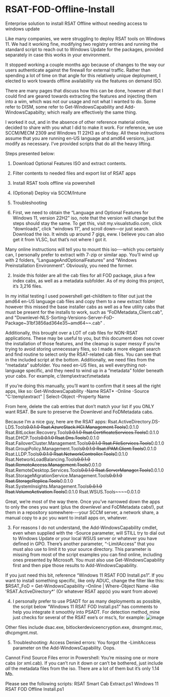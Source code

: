 # RSAT-FOD-Offline-Install
Enterprise solution to install RSAT Offline without needing access to windows update


Like many companies, we were struggling to deploy RSAT tools on Windows 11. We had it working fine, modifying two registry entries and running the standard script to reach out to Windows Update for the packages, provided separately in case this works in your environment.

It stopped working a couple months ago because of changes to the way our users authenticate against the firewall for external traffic. Rather than spending a lot of time on that angle for this relatively unique deployment, I elected to work towards offline availability via the features on demand ISO.

There are many pages that discuss how this can be done, however all that I could find are geared towards extracting the features and injecting them into a wim, which was not our usage and not what I wanted to do. Some refer to DISM, some refer to Get-WindowsCapability and Add-WindowsCapabilty; which really are effectively the same thing.

I worked it out, and in the absence of other reference material online, decided to share with you what I did to make it work. For reference, we use SCCM/MECM 2309 and Windows 11 22H3 as of today. All these instructions assume that you are running en-US language and amd64 versions, just modify as necessary.  I’ve provided scripts that do all the heavy lifting.

Steps presented below:
1.	Download Optional Features ISO and extract contents.
2.	Filter contents to needed files and export list of RSAT apps
3.	Install RSAT tools offline via powershell
4.	(Optional) Deploy via SCCM/Intune
5.	Troubleshooting


1. First, we need to obtain the “Language and Optional Features for Windows 11, version 22H2” iso, note that the version will change but the steps should stay the same. To get this, visit my.visualstudio.com, click “downloads”, click “windows 11”, and scroll down—or just search. Download the iso. It winds up around 7 gigs, eww. I believe you can also get it from VLSC, but that’s not where I got it.

Many online instructions will tell you to mount this iso---which you certainly can, I personally prefer to extract with 7-zip or similar app. You’ll wind up with 2 folders, “LanguageAndOptionalFeatures” and “Windows Preinstallation Environment”. Obviously, you need the former.


2. Inside this folder are all the cab files for all FOD package, plus a few index cabs, as well as a metadata subfolder. As of my doing this project, it’s 3,216 files.

In my initial testing I used powershell get-childitem to filter out just the amd64 en-US language cab files and copy them to a new extract folder however this missed the base installer cabs as well as a few utility cabs that must be present for the installs to work, such as “FoDMetadata_Client.cab", and  "Downlevel-NLS-Sorting-Versions-Server-FoD-Package~31bf3856ad364e35~amd64~~.cab" . 


Additionally, this brought over a LOT of cab files for NON-RSAT applications. These may be useful to you, but this document does not cover the installation of those features, and the cleanup is super messy if you’re trying to avoid storing unnecessary files, so I made a more elegant search and find routine to select only the RSAT-related cab files. You can see that in the included script at the bottom.
Additionally, we need files from the “metadata” subfolder. You need en-US files, as well everything not-language specific, and they need to wind up in a “metadata” folder beneath your cabs. For example, c:\temp\extract\metadata


If you’re doing this manually, you’ll want to confirm that it sees all the right apps, like so:
Get-WindowsCapability -Name RSAT* -Online -Source "C:\temp\extract" | Select-Object -Property Name 


From here, delete the cab entries that don’t match your list if you ONLY want RSAT. Be sure to preserve the Downlevel and FoDMetadata cabs.


Because I’m a nice guy, here are the RSAT apps:
Rsat.ActiveDirectory.DS-LDS.Tools~~~~0.0.1.0
Rsat.AzureStack.HCI.Management.Tools~~~~0.0.1.0
Rsat.BitLocker.Recovery.Tools~~~~0.0.1.0
Rsat.CertificateServices.Tools~~~~0.0.1.0
Rsat.DHCP.Tools~~~~0.0.1.0
Rsat.Dns.Tools~~~~0.0.1.0
Rsat.FailoverCluster.Management.Tools~~~~0.0.1.0
Rsat.FileServices.Tools~~~~0.0.1.0
Rsat.GroupPolicy.Management.Tools~~~~0.0.1.0
Rsat.IPAM.Client.Tools~~~~0.0.1.0
Rsat.LLDP.Tools~~~~0.0.1.0
Rsat.NetworkController.Tools~~~~0.0.1.0
Rsat.NetworkLoadBalancing.Tools~~~~0.0.1.0
Rsat.RemoteAccess.Management.Tools~~~~0.0.1.0
Rsat.RemoteDesktop.Services.Tools~~~~0.0.1.0
Rsat.ServerManager.Tools~~~~0.0.1.0
Rsat.StorageMigrationService.Management.Tools~~~~0.0.1.0
Rsat.StorageReplica.Tools~~~~0.0.1.0
Rsat.SystemInsights.Management.Tools~~~~0.0.1.0
Rsat.VolumeActivation.Tools~~~~0.0.1.0
Rsat.WSUS.Tools~~~~0.0.1.0

Great, we’re most of the way there. Once you’ve narrowed down the apps to only the ones you want (plus the downlevel and FoDMetadata cabs!), put them in a repository somewhere---your SCCM server, a network share, a manual copy to a pc you want to install apps on, whatever.

3. For reasons I do not understand, the Add-WindowsCapability cmdlet, even when supplied with the -Source parameter, will STILL try to dial out to Windows Update or your local WSUS server or whatever you have defined in GPO. There’s another parameter, “-LimitAccess” that you must also use to limit it to your source directory. This parameter is missing from most of the script examples you can find online, including ones presented by Microsoft. You must also use Get-WindowsCapability first and then pipe those results to Add-WindowsCapability. 

If you just need this bit, reference “Windows 11 RSAT FOD Install.ps1”. If you want to install something specific, like only ADUC, change the filter like this:
$RSAT_FoD = Get-WindowsCapability –Online | Where-Object Name -like 'RSAT.ActiveDirectory*'
(Or whatever RSAT app(s) you want from above)

4. I personally prefer to use PSADT for as many deployments as possible, the script below “Windows 11 RSAT FOD Install.ps1” has comments to help you integrate it smoothly into PSADT. For detection method, mine just checks for several of the RSAT exe’s or msc’s, for example:
![image](https://github.com/user-attachments/assets/615c773a-13c2-4bf8-b55a-1b227e6a5da3)

 

Other files include dsac.exe, bitlockerdeviceencryption.exe, dnsmgmt.msc, dhcpmgmt.mst.


5. Troubleshooting:
Access Denied errors:
You forgot the -LimitAccess parameter on the Add-WindowsCapability. Oops.

Cannot Find Source Files error in Powershell:
You’re missing one or more cabs (or xml.cab). If you can’t run it down or can’t be bothered, just include *all* the metadata files from the iso. There are a lot of them but it’s only 1.14 Mb.

Please see the following scripts:
RSAT Smart Cab Extract.ps1
Windows 11 RSAT FOD Offline Install.ps1
